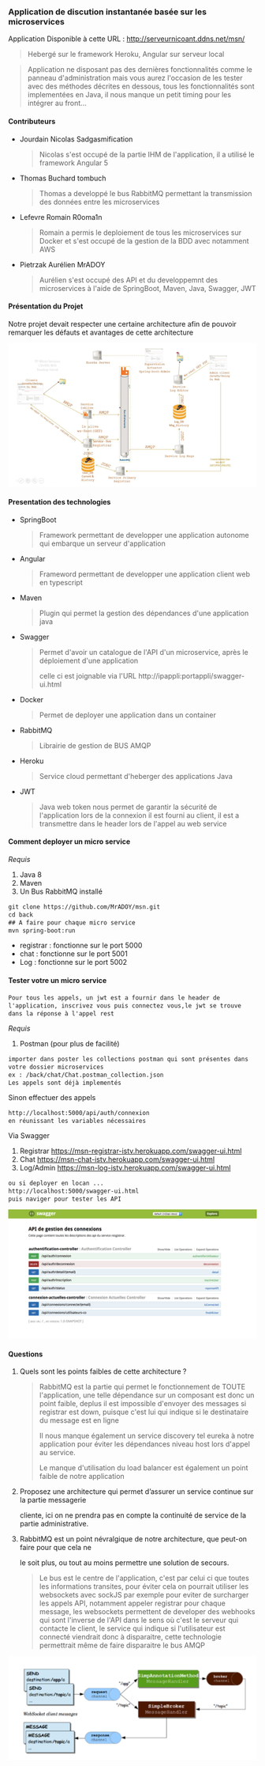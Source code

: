 ### Application de discution instantanée basée sur les microservices

Application Disponible à cette URL : http://serveurnicoant.ddns.net/msn/

> Hebergé sur le framework Heroku, Angular sur serveur local

> Application ne disposant pas des dernières fonctionnalités comme le panneau d'administration mais vous aurez l'occasion de 
> les tester avec des méthodes décrites en dessous, tous les fonctionnalités sont implementées en Java, il nous manque un 
> petit timing pour les intégrer au front...

#### Contributeurs

- Jourdain Nicolas Sadgasmification

  > Nicolas s'est occupé de la partie IHM de l'application, il a utilisé le framework Angular 5

- Thomas Buchard tombuch

  > Thomas a developpé le bus RabbitMQ permettant la transmission des données entre les microservices

- Lefevre Romain R0oma1n

  > Romain a permis le deploiement de tous les microservices sur Docker et s'est occupé de la gestion de la BDD avec notamment AWS

- Pietrzak Aurélien MrADOY

  > Aurélien s'est occupé des API et du developpemnt des microservices à l'aide de SpringBoot, Maven, Java, Swagger, JWT

#### Présentation du Projet

Notre projet devait respecter une certaine architecture afin de pouvoir remarquer les défauts et avantages de cette architecture 

![Capture d’écran 2018-05-30 à 20.20.45](https://github.com/MrADOY/msn/blob/master/images/Capture%20d’écran%202018-05-30%20à%2020.20.45.png)

#### Presentation des technologies 

- SpringBoot

  > Framework permettant de developper une application autonome qui embarque un serveur d'application

- Angular

  > Frameword permettant de developper une application client web en typescript

- Maven

  > Plugin qui permet la gestion des dépendances d'une application java

- Swagger

  > Permet d'avoir un catalogue de l'API d'un microservice, après le déploiement d'une application
  >
  > celle ci est joignable via l'URL http://ipappli:portappli/swagger-ui.html

- Docker

  > Permet de deployer une application dans un container 

- RabbitMQ

  > Librairie de gestion de BUS AMQP

- Heroku

  > Service cloud permettant d'heberger des applications Java

- JWT

  > Java web token nous permet de garantir la sécurité de l'application lors de la connexion il est fourni au client, il est a transmettre dans le header lors de l'appel au web service 

#### Comment deployer un micro service

*Requis*

1. Java 8
2. Maven
3. Un Bus RabbitMQ installé 

```
git clone https://github.com/MrADOY/msn.git
cd back
## A faire pour chaque micro service
mvn spring-boot:run
```

- registrar : fonctionne sur le port 5000
- chat  : fonctionne sur le port 5001
- Log : fonctionne sur le port 5002

#### Tester votre un micro service

```
Pour tous les appels, un jwt est a fournir dans le header de l'application, inscrivez vous puis connectez vous,le jwt se trouve dans la réponse à l'appel rest 
```

*Requis*

1. Postman (pour plus de facilité)

```
importer dans poster les collections postman qui sont présentes dans votre dossier microservices 
ex : /back/chat/Chat.postman_collection.json
Les appels sont déjà implementés 
```

Sinon effectuer des appels 

```
http://localhost:5000/api/auth/connexion 
en réunissant les variables nécessaires 
```

Via Swagger

1. Registrar
https://msn-registrar-istv.herokuapp.com/swagger-ui.html
2. Chat
https://msn-chat-istv.herokuapp.com/swagger-ui.html
3. Log/Admin
https://msn-log-istv.herokuapp.com/swagger-ui.html

```
ou si deployer en locan ...
http://localhost:5000/swagger-ui.html
puis naviger pour tester les API
```

![Capture d’écran 2018-05-30 à 20.41.44](https://github.com/MrADOY/msn/blob/master/images/Capture%20d’écran%202018-05-30%20à%2020.41.44.png)

#### Questions 

1. Quels sont les points faibles de cette architecture ?

   > RabbitMQ est la partie qui permet le fonctionnement de TOUTE l'application, une telle dépendance sur un composant est donc un point faible, deplus il est impossible d'envoyer des messages si registrar est down, puisque c'est lui qui indique si le destinataire du message est en ligne
   >
   > Il nous manque également un service discovery tel eureka à notre application pour éviter les dépendances niveau host lors d'appel au service.
   >
   > Le manque d'utilisation du load balancer est également un point faible de notre application

2. Proposez une architecture qui permet d’assurer un service continue sur la partie messagerie

   cliente, ici on ne prendra pas en compte la continuité de service de la partie administrative.

3. RabbitMQ est un point névralgique de notre architecture, que peut-on faire pour que cela ne

   le soit plus, ou tout au moins permettre une solution de secours.

   > Le bus est le centre de l'application, c'est par celui ci que toutes les informations transites, pour éviter cela on pourrait utiliser les websockets avec sockJS par exemple pour eviter de surcharger les appels API, notamment appeler registrar pour chaque message, les websockets permettent de developer des webhooks qui sont l'inverse de l'API dans le sens où c'est le serveur qui contacte le client, le service qui indique si l'utilisateur est connecté viendrait donc à disparaitre, cette technologie permettrait même de faire disparaitre le bus AMQP 

![Capture d’écran 2018-05-30 à 21.25.01](https://github.com/MrADOY/msn/blob/master/images/Capture%20d’écran%202018-05-30%20à%2021.25.01.png)
